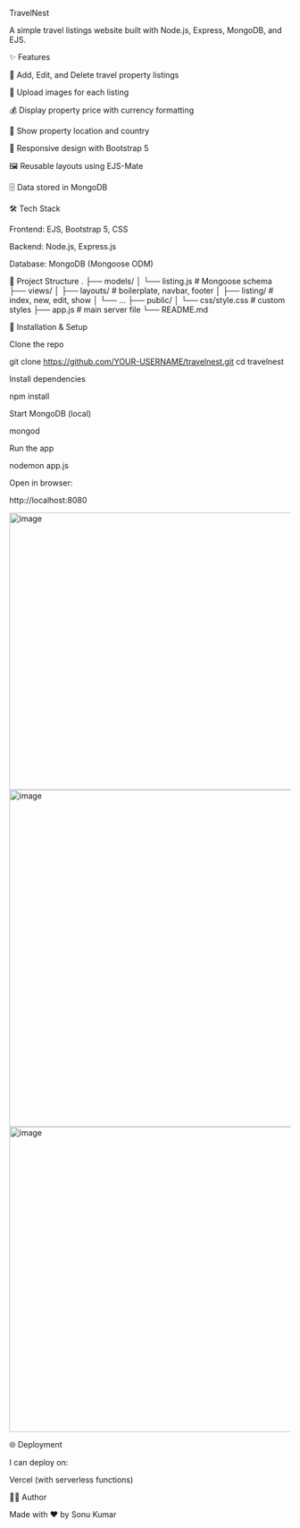 TravelNest

A simple travel listings website built with Node.js, Express, MongoDB, and EJS.

✨ Features

🏡 Add, Edit, and Delete travel property listings

📸 Upload images for each listing

💰 Display property price with currency formatting

📍 Show property location and country

🎨 Responsive design with Bootstrap 5

🖼️ Reusable layouts using EJS-Mate

🗄️ Data stored in MongoDB

🛠️ Tech Stack

Frontend: EJS, Bootstrap 5, CSS

Backend: Node.js, Express.js

Database: MongoDB (Mongoose ODM)

📂 Project Structure
.
├── models/
│   └── listing.js        # Mongoose schema
├── views/
│   ├── layouts/          # boilerplate, navbar, footer
│   ├── listing/          # index, new, edit, show
│   └── ...
├── public/
│   └── css/style.css     # custom styles
├── app.js                # main server file
└── README.md

🚀 Installation & Setup

Clone the repo

git clone https://github.com/YOUR-USERNAME/travelnest.git
cd travelnest


Install dependencies

npm install


Start MongoDB (local)

mongod


Run the app

nodemon app.js


Open in browser:

http://localhost:8080

<img width="1346" height="496" alt="image" src="https://github.com/user-attachments/assets/d54cfb2e-cf66-4562-8d0b-82c65eed06b4" />
<img width="1331" height="603" alt="image" src="https://github.com/user-attachments/assets/c22e23d0-0a74-42a4-84de-9f239d232fd0" />
<img width="1092" height="546" alt="image" src="https://github.com/user-attachments/assets/13177f43-2a80-4758-8e33-e841369e7d21" />




🌐 Deployment

I can deploy  on:


Vercel (with serverless functions)

👨‍💻 Author

Made with ❤️ by Sonu Kumar
